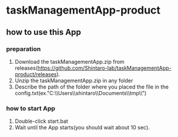 # taskManagementApp-product
## how to use this App
### preparation
1. Download the taskManagementApp.zip from releases(https://github.com/Shintaro-lab/taskManagementApp-product/releases).
2. Unzip the taskManagementApp.zip in any folder
3. Describe the path of the folder where you placed the file in the config.txt(ex."C:\\\\Users\\\\shintaro\\\\Documents\\\\tmp\\\\")

### how to start App
1. Double-click start.bat
2. Wait until the App starts(you should wait about 10 sec).